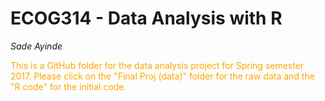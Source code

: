 # ECOG314 - Data Analysis with R
<i>Sade Ayinde</i>

<font color = "orange">This is a GitHub folder for the data analysis project for Spring semester 2017. Please click on the "Final Proj (data)" folder for the raw data and the "R code" for the initial code. </font>
